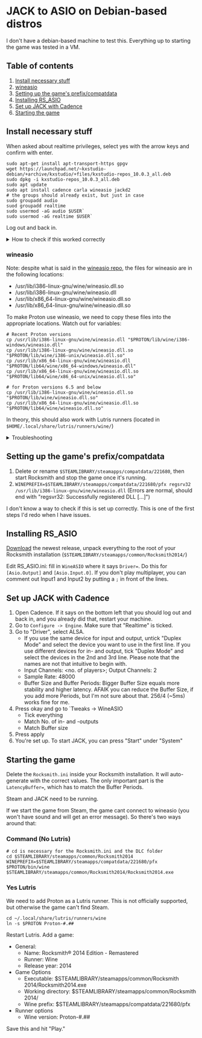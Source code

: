 # JACK to ASIO on Debian-based distros

I don't have a debian-based machine to test this. Everything up to starting the game was tested in a VM.

## Table of contents

1. [Install necessary stuff](#install-necessary-stuff)
1. [wineasio](#wineasio)
1. [Setting up the game's prefix/compatdata](#setting-up-the-games-prefixcompatdata)
1. [Installing RS_ASIO](#installing-rs_asio)
1. [Set up JACK with Cadence](#set-up-jack-with-cadence)
1. [Starting the game](#starting-the-game)

## Install necessary stuff

When asked about realtime privileges, select yes with the arrow keys and confirm with enter.

```
sudo apt-get install apt-transport-https gpgv
wget https://launchpad.net/~kxstudio-debian/+archive/kxstudio/+files/kxstudio-repos_10.0.3_all.deb
sudo dpkg -i kxstudio-repos_10.0.3_all.deb
sudo apt update
sudo apt install cadence carla wineasio jackd2
# the groups should already exist, but just in case
sudo groupadd audio
suod groupadd realtime
sudo usermod -aG audio $USER`
sudo usermod -aG realtime $USER`
```

Log out and back in.

<details>
  <summary>How to check if this worked correctly</summary>
For the groups, run `groups`. This will give you a list, which should contain "audio" and "realtime".
</details>

### wineasio

Note: despite what is said in the [wineasio repo](https://github.com/wineasio/wineasio), the files for wineasio are in the following locations:

* /usr/lib/i386-linux-gnu/wine/wineasio.dll.so
* /usr/lib/i386-linux-gnu/wine/wineasio.dll
* /usr/lib/x86_64-linux-gnu/wine/wineasio.dll.so
* /usr/lib/x86_64-linux-gnu/wine/wineasio.dll.so

To make Proton use wineasio, we need to copy these files into the appropriate locations. Watch out for variables:

```
# Recent Proton versions
cp /usr/lib/i386-linux-gnu/wine/wineasio.dll "$PROTON/lib/wine/i386-windows/wineasio.dll"
cp /usr/lib/i386-linux-gnu/wine/wineasio.dll.so "$PROTON/lib/wine/i386-unix/wineasio.dll.so"
cp /usr/lib/x86_64-linux-gnu/wine/wineasio.dll "$PROTON/lib64/wine/x86_64-windows/wineasio.dll"
cp /usr/lib/x86_64-linux-gnu/wine/wineasio.dll.so "$PROTON/lib64/wine/x86_64-unix/wineasio.dll.so"

# for Proton versions 6.5 and below
cp /usr/lib/i386-linux-gnu/wine/wineasio.dll.so "$PROTON/lib/wine/wineasio.dll.so"
cp /usr/lib/x86_64-linux-gnu/wine/wineasio.dll.so "$PROTON/lib64/wine/wineasio.dll.so"
```

In theory, this should also work with Lutris runners (located in `$HOME/.local/share/lutris/runners/wine/`)

<details>
	<summary>Troubleshooting</summary>

	find /usr/lib/ -name "wineasio.dll"
	find /usr/lib/ -name "wineasio.dll.so"

This should output 4 paths (ignore the errors).
</details>

## Setting up the game's prefix/compatdata

1. Delete or rename `$STEAMLIBRARY/steamapps/compatdata/221680`, then start Rocksmith and stop the game once it's running.
1. `WINEPREFIX=$STEAMLIBRARY/steamapps/compatdata/221680/pfx regsrv32 /usr/lib/i386-linux-gnu/wine/wineasio.dll` (Errors are normal, should end with "regsvr32: Successfully registered DLL [...]")

I don't know a way to check if this is set up correctly. This is one of the first steps I'd redo when I have issues.

## Installing RS_ASIO

[Download](https://github.com/mdias/rs_asio/releases) the newest release, unpack everything to the root of your Rocksmith installation (`$STEAMLIBRARY/steamapps/common/Rocksmith2014/`)

Edit RS_ASIO.ini: fill in `WineASIO` where it says `Driver=`. Do this for `[Asio.Output]` and `[Asio.Input.0]`. If you don't play multiplayer, you can comment out Input1 and Input2 by putting a `;` in front of the lines.

## Set up JACK with Cadence

1. Open Cadence. If it says on the bottom left that you should log out and back in, and you already did that, restart your machine.
1. Go to `Configure -> Engine`. Make sure that "Realtime" is ticked.
1. Go to "Driver", select ALSA.
	* If you use the same device for input and output, untick "Duplex Mode" and select the device you want to use in the first line. If you use different devices for in- and output, tick "Duplex Mode" and select the devices in the 2nd and 3rd line. Please note that the names are not that intuitive to begin with.
	* Input Channels: <no. of players>; Output Channels: 2
	* Sample Rate: 48000
	* Buffer Size and Buffer Periods: Bigger Buffer Size equals more stability and higher latency. AFAIK you can reduce the Buffer Size, if you add more Periods, but I'm not sure about that. 256/4 (~5ms) works fine for me.
1. Press okay and go to `Tweaks -> WineASIO
	* Tick everything
	* Match No. of in- and -outputs
	* Match Buffer size
1. Press apply
1. You're set up. To start JACK, you can press "Start" under "System"

## Starting the game

Delete the `Rocksmith.ini` inside your Rocksmith installation. It will auto-generate with the correct values. The only important part is the `LatencyBuffer=`, which has to match the Buffer Periods.

Steam and JACK need to be running.

If we start the game from Steam, the game cant connect to wineasio (you won't have sound and will get an error message). So there's two ways around that:

### Command (No Lutris)

```
# cd is necessary for the Rocksmith.ini and the DLC folder
cd $STEAMLIBRARY/steamapps/common/Rocksmith2014
WINEPREFIX=$STEAMLIBRARY/steamapps/compatdata/221680/pfx $PROTON/bin/wine $STEAMLIBRARY/steamapps/common/Rocksmith2014/Rocksmith2014.exe
```

### Yes Lutris

We need to add Proton as a Lutris runner. This is not officially supported, but otherwise the game can't find Steam.

```
cd ~/.local/share/lutris/runners/wine
ln -s $PROTON Proton-#.##
```

Restart Lutris. Add a game:

* General:
	* Name: Rocksmith® 2014 Edition - Remastered
	* Runner: Wine
	* Release year: 2014
* Game Options
	* Executable: $STEAMLIBRARY/steamapps/common/Rocksmith 2014/Rocksmith2014.exe
	* Working directory: $STEAMLIBRARY/steamapps/common/Rocksmith 2014/
	* Wine prefix: $STEAMLIBRARY/steamapps/compatdata/221680/pfx
* Runner options
	* Wine version: Proton-#.##

Save this and hit "Play."
